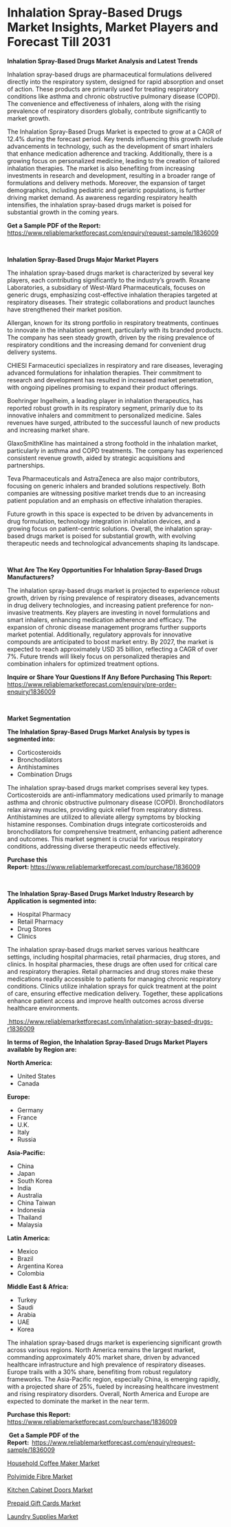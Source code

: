 <p><h1>Inhalation Spray-Based Drugs Market Insights, Market Players and Forecast Till 2031</h1></p><p><strong>Inhalation Spray-Based Drugs Market Analysis and Latest Trends</strong></p>
<p><p>Inhalation spray-based drugs are pharmaceutical formulations delivered directly into the respiratory system, designed for rapid absorption and onset of action. These products are primarily used for treating respiratory conditions like asthma and chronic obstructive pulmonary disease (COPD). The convenience and effectiveness of inhalers, along with the rising prevalence of respiratory disorders globally, contribute significantly to market growth.</p><p>The Inhalation Spray-Based Drugs Market is expected to grow at a CAGR of 12.4% during the forecast period. Key trends influencing this growth include advancements in technology, such as the development of smart inhalers that enhance medication adherence and tracking. Additionally, there is a growing focus on personalized medicine, leading to the creation of tailored inhalation therapies. The market is also benefiting from increasing investments in research and development, resulting in a broader range of formulations and delivery methods. Moreover, the expansion of target demographics, including pediatric and geriatric populations, is further driving market demand. As awareness regarding respiratory health intensifies, the inhalation spray-based drugs market is poised for substantial growth in the coming years.</p></p>
<p><strong>Get a Sample PDF of the Report:&nbsp;</strong> <a href="https://www.reliablemarketforecast.com/enquiry/request-sample/1836009?utm_campaign=1601&utm_medium=2&utm_source=Github&utm_content=ia&utm_term=16102024&utm_id=inhalation-spray-based-drugs">https://www.reliablemarketforecast.com/enquiry/request-sample/1836009</a></p>
<p>&nbsp;</p>
<p><strong>Inhalation Spray-Based Drugs Major Market Players</strong></p>
<p><p>The inhalation spray-based drugs market is characterized by several key players, each contributing significantly to the industry’s growth. Roxane Laboratories, a subsidiary of West-Ward Pharmaceuticals, focuses on generic drugs, emphasizing cost-effective inhalation therapies targeted at respiratory diseases. Their strategic collaborations and product launches have strengthened their market position.</p><p>Allergan, known for its strong portfolio in respiratory treatments, continues to innovate in the inhalation segment, particularly with its branded products. The company has seen steady growth, driven by the rising prevalence of respiratory conditions and the increasing demand for convenient drug delivery systems.</p><p>CHIESI Farmaceutici specializes in respiratory and rare diseases, leveraging advanced formulations for inhalation therapies. Their commitment to research and development has resulted in increased market penetration, with ongoing pipelines promising to expand their product offerings.</p><p>Boehringer Ingelheim, a leading player in inhalation therapeutics, has reported robust growth in its respiratory segment, primarily due to its innovative inhalers and commitment to personalized medicine. Sales revenues have surged, attributed to the successful launch of new products and increasing market share.</p><p>GlaxoSmithKline has maintained a strong foothold in the inhalation market, particularly in asthma and COPD treatments. The company has experienced consistent revenue growth, aided by strategic acquisitions and partnerships.</p><p>Teva Pharmaceuticals and AstraZeneca are also major contributors, focusing on generic inhalers and branded solutions respectively. Both companies are witnessing positive market trends due to an increasing patient population and an emphasis on effective inhalation therapies.</p><p>Future growth in this space is expected to be driven by advancements in drug formulation, technology integration in inhalation devices, and a growing focus on patient-centric solutions. Overall, the inhalation spray-based drugs market is poised for substantial growth, with evolving therapeutic needs and technological advancements shaping its landscape.</p></p>
<p>&nbsp;</p>
<p><strong>What Are The Key Opportunities For Inhalation Spray-Based Drugs Manufacturers?</strong></p>
<p><p>The inhalation spray-based drugs market is projected to experience robust growth, driven by rising prevalence of respiratory diseases, advancements in drug delivery technologies, and increasing patient preference for non-invasive treatments. Key players are investing in novel formulations and smart inhalers, enhancing medication adherence and efficacy. The expansion of chronic disease management programs further supports market potential. Additionally, regulatory approvals for innovative compounds are anticipated to boost market entry. By 2027, the market is expected to reach approximately USD 35 billion, reflecting a CAGR of over 7%. Future trends will likely focus on personalized therapies and combination inhalers for optimized treatment options.</p></p>
<p><strong>Inquire or Share Your Questions If Any Before Purchasing This Report:</strong> <a href="https://www.reliablemarketforecast.com/enquiry/pre-order-enquiry/1836009?utm_campaign=1601&utm_medium=2&utm_source=Github&utm_content=ia&utm_term=16102024&utm_id=inhalation-spray-based-drugs">https://www.reliablemarketforecast.com/enquiry/pre-order-enquiry/1836009</a></p>
<p>&nbsp;</p>
<p><strong>Market Segmentation</strong></p>
<p><strong>The Inhalation Spray-Based Drugs Market Analysis by types is segmented into:</strong></p>
<p><ul><li>Corticosteroids</li><li>Bronchodilators</li><li>Antihistamines</li><li>Combination Drugs</li></ul></p>
<p><p>The inhalation spray-based drugs market comprises several key types. Corticosteroids are anti-inflammatory medications used primarily to manage asthma and chronic obstructive pulmonary disease (COPD). Bronchodilators relax airway muscles, providing quick relief from respiratory distress. Antihistamines are utilized to alleviate allergy symptoms by blocking histamine responses. Combination drugs integrate corticosteroids and bronchodilators for comprehensive treatment, enhancing patient adherence and outcomes. This market segment is crucial for various respiratory conditions, addressing diverse therapeutic needs effectively.</p></p>
<p><strong>Purchase this Report:&nbsp;</strong><a href="https://www.reliablemarketforecast.com/purchase/1836009?utm_campaign=1601&utm_medium=2&utm_source=Github&utm_content=ia&utm_term=16102024&utm_id=inhalation-spray-based-drugs">https://www.reliablemarketforecast.com/purchase/1836009</a></p>
<p>&nbsp;</p>
<p><strong>The Inhalation Spray-Based Drugs Market Industry Research by Application is segmented into:</strong></p>
<p><ul><li>Hospital Pharmacy</li><li>Retail Pharmacy</li><li>Drug Stores</li><li>Clinics</li></ul></p>
<p><p>The inhalation spray-based drugs market serves various healthcare settings, including hospital pharmacies, retail pharmacies, drug stores, and clinics. In hospital pharmacies, these drugs are often used for critical care and respiratory therapies. Retail pharmacies and drug stores make these medications readily accessible to patients for managing chronic respiratory conditions. Clinics utilize inhalation sprays for quick treatment at the point of care, ensuring effective medication delivery. Together, these applications enhance patient access and improve health outcomes across diverse healthcare environments.</p></p>
<p><a href="https://www.reliablemarketforecast.com/inhalation-spray-based-drugs-r1836009?utm_campaign=1601&utm_medium=2&utm_source=Github&utm_content=ia&utm_term=16102024&utm_id=inhalation-spray-based-drugs">&nbsp;https://www.reliablemarketforecast.com/inhalation-spray-based-drugs-r1836009</a></p>
<p><strong>In terms of Region, the Inhalation Spray-Based Drugs Market Players available by Region are:</strong></p>
<p>
    <p> <strong> North America: </strong>
        <ul>
            <li>United States</li>
            <li>Canada</li>
        </ul>
        </p> 
    <p> <strong> Europe: </strong>
        <ul>
            <li>Germany</li>
            <li>France</li>
            <li>U.K.</li>
            <li>Italy</li>
            <li>Russia</li>
        </ul>
        </p> 
    <p> <strong> Asia-Pacific: </strong>
        <ul>
            <li>China</li>
            <li>Japan</li>
            <li>South Korea</li>
            <li>India</li>
            <li>Australia</li>
            <li>China Taiwan</li>
            <li>Indonesia</li>
            <li>Thailand</li>
            <li>Malaysia</li>
        </ul>
        </p> 
    <p> <strong> Latin America: </strong>
        <ul>
            <li>Mexico</li>
            <li>Brazil</li>
            <li>Argentina Korea</li>
            <li>Colombia</li>
        </ul>
        </p> 
    <p> <strong> Middle East & Africa: </strong>
        <ul>
            <li>Turkey</li>
            <li>Saudi</li>
            <li>Arabia</li>
            <li>UAE</li>
            <li>Korea</li>
        </ul>
    </p>
    </p>
<p><p>The inhalation spray-based drugs market is experiencing significant growth across various regions. North America remains the largest market, commanding approximately 40% market share, driven by advanced healthcare infrastructure and high prevalence of respiratory diseases. Europe trails with a 30% share, benefiting from robust regulatory frameworks. The Asia-Pacific region, especially China, is emerging rapidly, with a projected share of 25%, fueled by increasing healthcare investment and rising respiratory disorders. Overall, North America and Europe are expected to dominate the market in the near term.</p></p>
<p><strong>Purchase this Report: </strong><a href="https://www.reliablemarketforecast.com/purchase/1836009?utm_campaign=1601&utm_medium=2&utm_source=Github&utm_content=ia&utm_term=16102024&utm_id=inhalation-spray-based-drugs">https://www.reliablemarketforecast.com/purchase/1836009</a></p>
<p>&nbsp;<strong>Get a Sample PDF of the Report:&nbsp;&nbsp;</strong><a href="https://www.reliablemarketforecast.com/enquiry/request-sample/1836009?utm_campaign=1601&utm_medium=2&utm_source=Github&utm_content=ia&utm_term=16102024&utm_id=inhalation-spray-based-drugs">https://www.reliablemarketforecast.com/enquiry/request-sample/1836009</a></p>
<p><strong></strong></p>
<p><p><a href="https://www.linkedin.com/pulse/household-coffee-maker-market-evolution-global-trends-regional-915qf?utm_campaign=1601&utm_medium=2&utm_source=Github&utm_content=ia&utm_term=16102024&utm_id=inhalation-spray-based-drugs">Household Coffee Maker Market</a></p><p><a href="https://www.linkedin.com/pulse/key-drivers-polyimide-fibre-market-trends-future-outlook-5rvre?utm_campaign=1601&utm_medium=2&utm_source=Github&utm_content=ia&utm_term=16102024&utm_id=inhalation-spray-based-drugs">Polyimide Fibre Market</a></p><p><a href="https://www.linkedin.com/pulse/kitchen-cabinet-doors-industry-resonance-115-amplification-across-tdqof?utm_campaign=1601&utm_medium=2&utm_source=Github&utm_content=ia&utm_term=16102024&utm_id=inhalation-spray-based-drugs">Kitchen Cabinet Doors Market</a></p><p><a href="https://www.linkedin.com/pulse/investing-prepaid-gift-cards-market-trends-leading-products-6cecf?utm_campaign=1601&utm_medium=2&utm_source=Github&utm_content=ia&utm_term=16102024&utm_id=inhalation-spray-based-drugs">Prepaid Gift Cards Market</a></p><p><a href="https://www.linkedin.com/pulse/exploring-laundry-supplies-market-strategic-insights-growth-knvzf?utm_campaign=1601&utm_medium=2&utm_source=Github&utm_content=ia&utm_term=16102024&utm_id=inhalation-spray-based-drugs">Laundry Supplies Market</a></p></p>